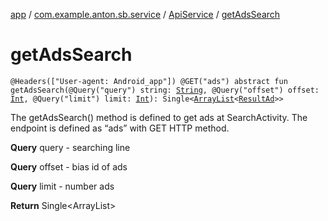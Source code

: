 [app](../../index.md) / [com.example.anton.sb.service](../index.md) / [ApiService](index.md) / [getAdsSearch](./get-ads-search.md)

# getAdsSearch

`@Headers(["User-agent: Android_app"]) @GET("ads") abstract fun getAdsSearch(@Query("query") string: `[`String`](https://kotlinlang.org/api/latest/jvm/stdlib/kotlin/-string/index.html)`, @Query("offset") offset: `[`Int`](https://kotlinlang.org/api/latest/jvm/stdlib/kotlin/-int/index.html)`, @Query("limit") limit: `[`Int`](https://kotlinlang.org/api/latest/jvm/stdlib/kotlin/-int/index.html)`): Single<`[`ArrayList`](https://kotlinlang.org/api/latest/jvm/stdlib/kotlin.collections/-array-list/index.html)`<`[`ResultAd`](../../com.example.anton.sb.data/-result-ad/index.md)`>>`

The getAdsSearch() method is defined to get ads at SearchActivity.
The endpoint is defined as “ads” with GET HTTP method.

**Query**
query - searching line

**Query**
offset - bias id of ads

**Query**
limit - number ads

**Return**
Single&lt;ArrayList&gt;

